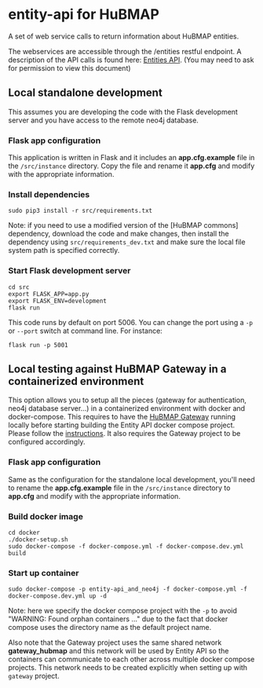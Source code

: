# entity-api for HuBMAP
A set of web service calls to return information about HuBMAP entities.

The webservices are accessible through the /entities restful endpoint.
A description of the API calls is found here: [Entities API](https://drive.google.com/open?id=16C5vINOV53mKO5hIpFycbSdETsi6SIYd2FzB4Py2jBI).  (You may need to ask for permission to view this document)

## Local standalone development

This assumes you are developing the code with the Flask development server and you have access to the remote neo4j database.

### Flask app configuration

This application is written in Flask and it includes an **app.cfg.example** file in the `/src/instance` directory.  Copy the file and rename it **app.cfg** and modify  with the appropriate information.

### Install dependencies

````
sudo pip3 install -r src/requirements.txt
````

Note: if you need to use a modified version of the [HuBMAP commons] dependency, download the code and make changes, then install the dependency using `src/requirements_dev.txt` and make sure the local file system path is specified correctly.

### Start Flask development server

````
cd src
export FLASK_APP=app.py
export FLASK_ENV=development
flask run
````

This code runs by default on port 5006. You can change the port using a `-p` or `--port` switch at command line. For instance:

````
flask run -p 5001
````

## Local testing against HuBMAP Gateway in a containerized environment

This option allows you to setup all the pieces (gateway for authentication, neo4j database server...) in a containerized environment with docker and docker-compose. This requires to have the [HuBMAP Gateway](https://github.com/hubmapconsortium/gateway) running locally before starting building the Entity API docker compose project. Please follow the [instructions](https://github.com/hubmapconsortium/gateway#workflow-of-setting-up-multiple-hubmap-docker-compose-projects). It also requires the Gateway project to be configured accordingly.


### Flask app configuration

Same as the configuration for the standalone local development, you'll need to rename the **app.cfg.example** file in the `/src/instance` directory to **app.cfg** and modify  with the appropriate information.


### Build docker image

````
cd docker
./docker-setup.sh
sudo docker-compose -f docker-compose.yml -f docker-compose.dev.yml build
````

### Start up container

````
sudo docker-compose -p entity-api_and_neo4j -f docker-compose.yml -f docker-compose.dev.yml up -d
````

Note: here we specify the docker compose project with the `-p` to avoid "WARNING: Found orphan containers ..." due to the fact that docker compose uses the directory name as the default project name.

Also note that the Gateway project uses the same shared network **gateway_hubmap** and this network will be used by Entity API so the containers can communicate to each other across multiple docker compose projects. This network needs to be created explicitly when setting up with `gateway` project.